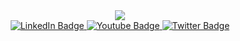 <div id="header" align="center">
  <img src="https://media.giphy.com/media/349qKnoIBHK1i/giphy.gif"/>
</div>
<div id="badges" align="center">
  <a href="https://www.linkedin.com/in/marcosrafaelpfreitas/" target="_blank">
    <img src="https://img.shields.io/badge/LinkedIn-blue?style=for-the-badge&logo=linkedin&logoColor=white" alt="LinkedIn Badge"/>
  </a>
  <a href="your-youtube-URL">
    <img src="https://img.shields.io/badge/YouTube-red?style=for-the-badge&logo=youtube&logoColor=white" alt="Youtube Badge"/>
  </a>
  <a href="your-twitter-URL">
    <img src="https://img.shields.io/badge/Twitter-blue?style=for-the-badge&logo=twitter&logoColor=white" alt="Twitter Badge"/>
  </a>
</div>

<!---
- 👋 Hi, I’m @RafaEsBr
- 👀 I’m interested in blockchain
- 🌱 I’m currently learning ...
- 💞️ I’m looking to collaborate on ...
- 📫 How to reach me ...

RafaEsBr/RafaEsBr is a ✨ special ✨ repository because its `README.md` (this file) appears on your GitHub profile.
You can click the Preview link to take a look at your changes.
--->
